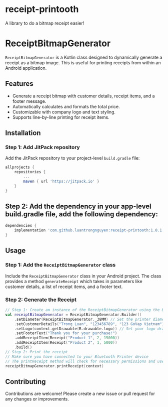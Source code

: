 # receipt-printooth
A library to do a bitmap receipt easier!
# ReceiptBitmapGenerator

`ReceiptBitmapGenerator` is a Kotlin class designed to dynamically generate a receipt as a bitmap image. This is useful for printing receipts from within an Android application.

## Features
- Generate a receipt bitmap with customer details, receipt items, and a footer message.
- Automatically calculates and formats the total price.
- Customizable with company logo and text styling.
- Supports line-by-line printing for receipt items.

## Installation

### Step 1: Add JitPack repository

Add the JitPack repository to your project-level `build.gradle` file:

```groovy
allprojects {
    repositories {
        ...
        maven { url 'https://jitpack.io' }
    }
}
```

## Step 2: Add the dependency in your app-level build.gradle file, add the following dependency:

```build.gradle
dependencies {
    implementation 'com.github.luantrongnguyen:receipt-printooth:1.0.1'
}
```

## Usage

### Step 1: Add the `ReceiptBitmapGenerator` class
Include the `ReceiptBitmapGenerator` class in your Android project. The class provides a method `generateReceipt` which takes in parameters like customer details, a list of receipt items, and a footer text.

### Step 2: Generate the Receipt


```kotlin
// Step 1: Create an instance of the ReceiptBitmapGenerator using the Builder pattern
val receiptBitmapGenerator = ReceiptBitmapGenerator.Builder()
    .setDiameter(ReceiptBitmapGenerator._38MM) // Set the printer diameter
    .setCustomerDetails("Trong Luan", "123456789", "123 GoVap Vietnam")
    .setLogo(context.getDrawable(R.drawable.logo)) // Set your logo drawable
    .setFooterText("Thank you for your purchase!")
    .addReceiptItem(Receipt("Product 1", 2, 15000))
    .addReceiptItem(Receipt("Product 2", 1, 5000))
    .build()
// Step 2: Print the receipt
// Make sure you have connected to your Bluetooth Printer device
// The printReceipt method will check for necessary permissions and use Printooth to print the generated bitmap.
receiptBitmapGenerator.printReceipt(context)
```
## Contributing
Contributions are welcome! Please create a new issue or pull request for any changes or improvements.

